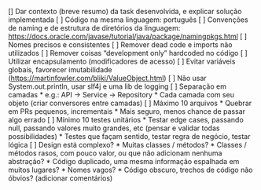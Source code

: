 [] Dar contexto (breve resumo) da task desenvolvida, e explicar solução implementada
[ ] Código na mesma linguagem: português
[ ] Convenções de naming e de estrutura de diretórios da linguagem: https://docs.oracle.com/javase/tutorial/java/package/namingpkgs.html
[ ] Nomes precisos e consistentes
[ ] Remover dead code e imports não utilizados
[ ] Remover coisas “development only” hardcoded no código
[ ] Utilizar encapsulamento (modificadores de acesso)
[ ] Evitar variáveis globais, favorecer imutabilidade (https://martinfowler.com/bliki/ValueObject.html)
[ ] Não usar System.out.println, usar slf4j e uma lib de logging
[ ] Separação em camadas
    * e.g.: API -> Service -> Repository
    * Cada camada com seu objeto (criar conversores entre camadas)
[ ] Máximo 10 arquivos
    * Quebrar em PRs pequenos, incrementais
    * Mais seguro, menos chance de passar algo errado
[ ] Mínimo 10 testes unitários
    * Testar edge cases, passando null, passando valores muito grandes, etc (pensar e validar todas possibilidades)
    * Testes que façam sentido, testar regra de negócio, testar lógica
[ ] Design está complexo?
    * Muitas classes / métodos?
    * Classes / métodos rasos, com pouco valor, ou que não adicionam nenhuma abstração?
    * Código duplicado, uma mesma informação espalhada em muitos lugares?
    * Nomes vagos?
    * Código obscuro, trechos de código não óbvios? (adicionar comentários)